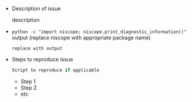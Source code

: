 <!--
When filing an issue, please fill in the requested fields as thoroughly as you can and then delete this comment
-->

* Description of issue

    description

* `python -c "import niscope; niscope.print_diagnostic_information()"` output (replace niscope with appropriate package name)

    ```
    replace with output
    ```

* Steps to reproduce issue

    ``` python
    Script to reproduce if applicable
    ```

    * Step 1
    * Step 2
    * etc
